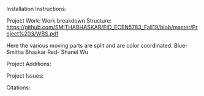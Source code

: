 Installation Instructions:



Project Work:
Work breakdown Structure: https://github.com/SMITHABHASKAR/EID_ECEN5783_Fall19/blob/master/Project%203/WBS.pdf

Here the various moving parts are split and are color coordinated. 
Blue- Smitha Bhaskar
Red- Shanel Wu


Project Additions:


Project Issues:




Citations:


